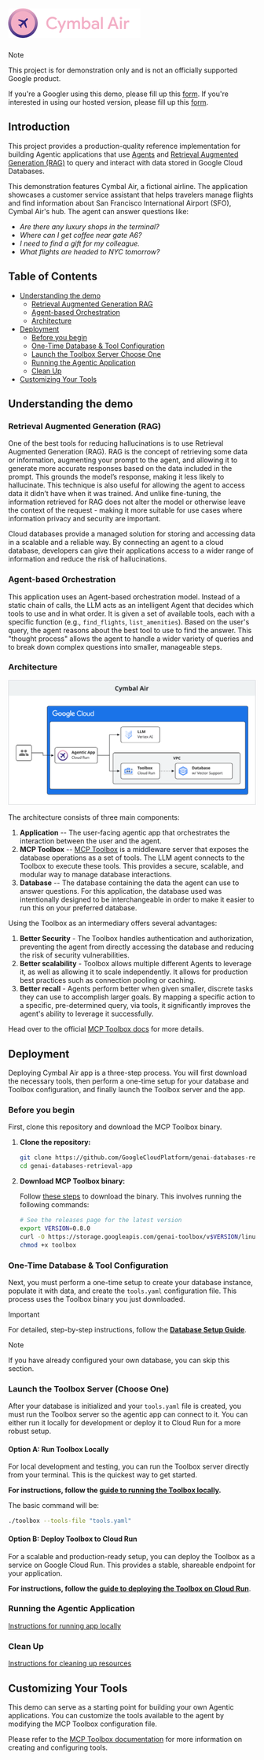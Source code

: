 # ![](static/logo-header.png)

> [!NOTE]
> This project is for demonstration only and is not an officially supported
> Google product.
>
> If you're a Googler using this demo, please fill up this
> [form](https://forms.gle/dJUdMEbUu7k3TmT4A). If you're interested in using our
> hosted version, please fill up this
> [form](https://forms.gle/3AknwhhWv2pWw46Q8).

## Introduction

This project provides a production-quality reference implementation for building
Agentic applications that use [Agents] and [Retrieval Augmented Generation
(RAG)][rag] to query and interact with data stored in Google Cloud Databases.

This demonstration features Cymbal Air, a fictional airline. The application
showcases a customer service assistant that helps travelers manage flights and
find information about San Francisco International Airport (SFO), Cymbal Air's
hub. The agent can answer questions like:

* *Are there any luxury shops in the terminal?*
* *Where can I get coffee near gate A6?*
* *I need to find a gift for my colleague.*
* *What flights are headed to NYC tomorrow?*

[rag]: https://www.promptingguide.ai/techniques/rag
[Agents]: https://www.promptingguide.ai/agents/introduction

## Table of Contents
<!-- TOC depthfrom:2 -->

- [Understanding the demo](#understanding-the-demo)
    - [Retrieval Augmented Generation RAG](#retrieval-augmented-generation-rag)
    - [Agent-based Orchestration](#agent-based-orchestration)
    - [Architecture](#architecture)
- [Deployment](#deployment)
    - [Before you begin](#before-you-begin)
    - [One-Time Database & Tool Configuration](#one-time-database--tool-configuration)
    - [Launch the Toolbox Server Choose One](#launch-the-toolbox-server-choose-one)
    - [Running the Agentic Application](#running-the-agentic-application)
    - [Clean Up](#clean-up)
- [Customizing Your Tools](#customizing-your-tools)

<!-- /TOC -->

## Understanding the demo

### Retrieval Augmented Generation (RAG)

One of the best tools for reducing hallucinations is to use Retrieval Augmented
Generation (RAG). RAG is the concept of retrieving some data or information,
augmenting your prompt to the agent, and allowing it to generate more accurate
responses based on the data included in the prompt. This grounds the model’s
response, making it less likely to hallucinate. This technique is also useful
for allowing the agent to access data it didn’t have when it was trained. And
unlike fine-tuning, the information retrieved for RAG does not alter the model
or otherwise leave the context of the request - making it more suitable for use
cases where information privacy and security are important.

Cloud databases provide a managed solution for storing and accessing data in a
scalable and a reliable way. By connecting an agent to a cloud database,
developers can give their applications access to a wider range of information
and reduce the risk of hallucinations.


### Agent-based Orchestration

This application uses an Agent-based orchestration model. Instead of a static
chain of calls, the LLM acts as an intelligent Agent that decides which tools to
use and in what order. It is given a set of available tools, each with a
specific function (e.g., `find_flights`, `list_amenities`). Based on the user's
query, the agent reasons about the best tool to use to find the answer. This
"thought process" allows the agent to handle a wider variety of queries and to
break down complex questions into smaller, manageable steps.

### Architecture

![Overview](architecture.svg)

The architecture consists of three main components:
1. **Application** -- The user-facing agentic app that orchestrates the
   interaction between the user and the agent.
1. **MCP Toolbox** -- [MCP Toolbox](https://github.com/googleapis/genai-toolbox)
   is a middleware server that exposes the database operations as a set of
   tools. The LLM agent connects to the Toolbox to execute these tools. This
   provides a secure, scalable, and modular way to manage database interactions.
1. **Database** -- The database containing the data the agent can use to answer
   questions. For this application, the database used was intentionally designed
   to be interchangeable in order to make it easier to run this on your
   preferred database.

Using the Toolbox as an intermediary offers several advantages:

1. **Better Security** - The Toolbox handles authentication and authorization,
   preventing the agent from directly accessing the database and reducing the
   risk of security vulnerabilities.
1. **Better scalability** - Toolbox allows multiple different Agents to leverage
   it, as well as allowing it to scale independently. It allows for production
   best practices such as connection pooling or caching.
1. **Better recall** - Agents perform better when given smaller, discrete tasks
   they can use to accomplish larger goals. By mapping a specific action to a
   specific, pre-determined query, via tools, it significantly improves the
   agent's ability to leverage it successfully.

Head over to the official [MCP Toolbox
docs](https://googleapis.github.io/genai-toolbox/getting-started/introduction/)
for more details.

## Deployment

Deploying Cymbal Air app is a three-step process. You will first download the
necessary tools, then perform a one-time setup for your database and Toolbox
configuration, and finally launch the Toolbox server and the app.

### Before you begin

First, clone this repository and download the MCP Toolbox binary.

1.  **Clone the repository:**
      ```bash
      git clone https://github.com/GoogleCloudPlatform/genai-databases-retrieval-app.git
      cd genai-databases-retrieval-app
      ```
2.  **Download MCP Toolbox binary:**

      Follow [these
      steps](https://googleapis.github.io/genai-toolbox/getting-started/introduction/#installing-the-server)
      to download the binary. This involves running the following commands:
      ```bash
      # See the releases page for the latest version
      export VERSION=0.8.0
      curl -O https://storage.googleapis.com/genai-toolbox/v$VERSION/linux/amd64/toolbox
      chmod +x toolbox
      ```

### One-Time Database & Tool Configuration

Next, you must perform a one-time setup to create your database instance,
populate it with data, and create the `tools.yaml` configuration file. This
process uses the Toolbox binary you just downloaded.

> [!IMPORTANT]
> For detailed, step-by-step instructions, follow the **[Database Setup
> Guide](docs/database_setup.md)**.

> [!NOTE]
> If you have already configured your own database, you can skip this section.

### Launch the Toolbox Server (Choose One)

After your database is initialized and your `tools.yaml` file is created, you
must run the Toolbox server so the agentic app can connect to it. You can either
run it locally for development or deploy it to Cloud Run for a more robust
setup.

#### **Option A:** Run Toolbox Locally

For local development and testing, you can run the Toolbox server directly from
your terminal. This is the quickest way to get started.

**For instructions, follow the [guide to running the Toolbox
locally](https://googleapis.github.io/genai-toolbox/getting-started/introduction/#getting-started).**

The basic command will be:
```bash
./toolbox --tools-file "tools.yaml"
```

#### **Option B:** Deploy Toolbox to Cloud Run

For a scalable and production-ready setup, you can deploy the Toolbox as a
service on Google Cloud Run. This provides a stable, shareable endpoint for your
application.

**For instructions, follow the [guide to deploying the Toolbox on Cloud
Run](https://googleapis.github.io/genai-toolbox/how-to/deploy_toolbox/)**.

### Running the Agentic Application

[Instructions for running app locally](docs/run_app.md)

### Clean Up

[Instructions for cleaning up resources](docs/clean_up.md)

## Customizing Your Tools

This demo can serve as a starting point for building your own Agentic
applications. You can customize the tools available to the agent by modifying
the MCP Toolbox configuration file.

Please refer to the [MCP Toolbox documentation][configure] for more information on creating
and configuring tools.

[toolbox]: (https://googleapis.github.io/genai-toolbox/getting-started/introduction/#getting-started)
[configure]: (https://googleapis.github.io/genai-toolbox/getting-started/configure/)